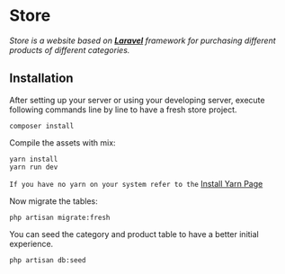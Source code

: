 # Store

_Store is a website based on **[Laravel](https://laravel.com/)** framework for purchasing different products of different categories._

## Installation
After setting up your server or using your developing server, execute following commands line by line to have a fresh store project.
```
composer install
```
Compile the assets with mix:
```
yarn install
yarn run dev
```
`If you have no yarn on your system refer to the` [Install Yarn Page](https://classic.yarnpkg.com/en/docs/install#debian-stable)

Now migrate the tables:
```
php artisan migrate:fresh
```
You can seed the category and product table to have a better initial experience.
```
php artisan db:seed 
```
